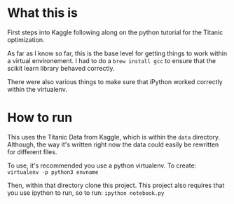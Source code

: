 # What this is
First steps into Kaggle following along on the python tutorial for the Titanic optimization.

As far as I know so far, this is the base level for getting things to work within a virtual environement.
I had to do a `brew install gcc` to ensure that the scikit learn library behaved correctly.

There were also various things to make sure that iPython worked correctly within the virtualenv.

# How to run
This uses the Titanic Data from Kaggle, which is within the `data` directory.
Although, the way it's written right now the data could easily be rewritten for
different files.

To use, it's recommended you use a python virtualenv.
To create: `virtualenv -p python3 envname`

Then, within that directory clone this project. This project also requires that
you use ipython to run, so to run: `ipython notebook.py `
